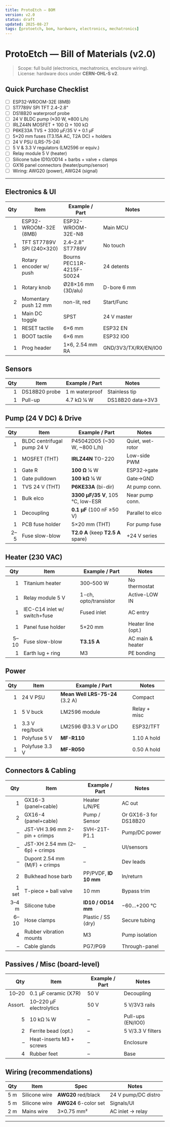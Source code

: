 ```yaml
---
title: ProtoEtch – BOM
version: v2.0
status: draft
updated: 2025-08-27
tags: [protoetch, bom, hardware, electronics, mechatronics]
---
```


# ProtoEtch — Bill of Materials (v2.0)

> Scope: full build (electronics, mechatronics, enclosure wiring).  
> License: hardware docs under **CERN-OHL-S v2**.

## Quick Purchase Checklist
- [ ] ESP32-WROOM-32E (8MB)
- [ ] ST7789V SPI TFT 2.4–2.8"
- [ ] DS18B20 waterproof probe
- [ ] 24 V BLDC pump (≈30 W, ≈800 L/h)
- [ ] IRLZ44N MOSFET + 100 Ω + 100 kΩ
- [ ] P6KE33A TVS + 3300 µF/35 V + 0.1 µF
- [ ] 5×20 mm fuses (T3.15A AC, T2A DC) + holders
- [ ] 24 V PSU (LRS-75-24)
- [ ] 5 V & 3.3 V regulators (LM2596 or equiv.)
- [ ] Relay module 5 V (heater)
- [ ] Silicone tube ID10/OD14 + barbs + valve + clamps
- [ ] GX16 panel connectors (heater/pump/sensor)
- [ ] Wiring: AWG20 (power), AWG24 (signal)

---

## Electronics & UI
| Qty | Item                      | Example / Part            | Notes                |
| --: | ------------------------- | ------------------------- | -------------------- |
|   1 | ESP32-WROOM-32E (8MB)     | ESP32-WROOM-32E-N8        | Main MCU             |
|   1 | TFT ST7789V SPI (240×320) | 2.4–2.8" ST7789V          | No touch             |
|   1 | Rotary encoder w/ push    | Bourns PEC11R-4215F-S0024 | 24 detents           |
|   1 | Rotary knob               | Ø28×16 mm (3D/alu)        | D-bore 6 mm          |
|   2 | Momentary push 12 mm      | non-lit, red              | Start/Func           |
|   1 | Main DC toggle            | SPST                      | 24 V master          |
|   1 | RESET tactile             | 6×6 mm                    | ESP32 EN             |
|   1 | BOOT tactile              | 6×6 mm                    | ESP32 IO0            |
|   1 | Prog header               | 1×6, 2.54 mm RA           | GND/3V3/TX/RX/EN/IO0 |

## Sensors
| Qty | Item | Example / Part | Notes |
|---:|---|---|---|
| 1 | DS18B20 probe | 1 m waterproof | Stainless tip |
| 1 | Pull-up | 4.7 kΩ ¼ W | DS18B20 data→3V3 |

## Pump (24 V DC) & Drive
| Qty | Item | Example / Part | Notes |
|---:|---|---|---|
| 1 | BLDC centrifugal pump 24 V | P45042D05 (~30 W, ~800 L/h) | Quiet, wet-rotor |
| 1 | MOSFET (THT) | **IRLZ44N** TO-220 | Low-side PWM |
| 1 | Gate R | **100 Ω** ¼ W | ESP32→gate |
| 1 | Gate pulldown | **100 kΩ** ¼ W | Gate→GND |
| 1 | TVS 24 V (THT) | **P6KE33A** (bi-dir) | At pump conn. |
| 1 | Bulk elco | **3300 µF/35 V**, 105 °C, low-ESR | Near pump conn. |
| 1 | Decoupling | **0.1 µF** (100 nF ≥50 V) | Parallel to elco |
| 1 | PCB fuse holder | 5×20 mm (THT) | For pump fuse |
| 2–5 | Fuse slow-blow | **T2.0 A** (keep **T2.5 A** spare) | +24 V series |

## Heater (230 VAC)
| Qty | Item | Example / Part | Notes |
|---:|---|---|---|
| 1 | Titanium heater | 300–500 W | No thermostat |
| 1 | Relay module 5 V | 1-ch, opto/transistor | Active-LOW IN |
| 1 | IEC-C14 inlet w/ switch+fuse | Fused inlet | AC entry |
| 1 | Panel fuse holder | 5×20 mm | Heater line (opt.) |
| 5–10 | Fuse slow-blow | **T3.15 A** | AC main & heater |
| 1 | Earth lug + ring | M3 | PE bonding |

## Power
| Qty | Item | Example / Part | Notes |
|---:|---|---|---|
| 1 | 24 V PSU | **Mean Well LRS-75-24** (3.2 A) | Compact |
| 1 | 5 V buck | LM2596 module | Relay + misc |
| 1 | 3.3 V reg/buck | LM2596 @3.3 V *or* LDO | ESP32/TFT |
| 1 | Polyfuse 5 V | **MF-R110** | 1.10 A hold |
| 1 | Polyfuse 3.3 V | **MF-R050** | 0.50 A hold |

## Connectors & Cabling
| Qty | Item | Example / Part | Notes |
|---:|---|---|---|
| 1 | GX16-3 (panel+cable) | Heater L/N/PE | AC out |
| 2 | GX16-4 (panel+cable) | Pump / Sensor | Or GX16-3 for DS18B20 |
| – | JST-VH 3.96 mm 2-pin + crimps | SVH-21T-P1.1 | Pump/DC power |
| – | JST-XH 2.54 mm (2–6p) + crimps | – | UI/sensors |
| – | Dupont 2.54 mm (M/F) + crimps | – | Dev leads |
| 2 | Bulkhead hose barb | PP/PVDF, **ID 10 mm** | In/return |
| 1 set | T-piece + ball valve | 10 mm | Bypass trim |
| 3–4 m | Silicone tube | **ID10 / OD14 mm** | −60…+200 °C |
| 6–10 | Hose clamps | Plastic / SS (dry) | Secure tubing |
| 4 | Rubber vibration mounts | M3 | Pump isolation |
| – | Cable glands | PG7/PG9 | Through-panel |

## Passives / Misc (board-level)
| Qty | Item | Example / Part | Notes |
|---:|---|---|---|
| 10–20 | 0.1 µF ceramic (X7R) | 50 V | Decoupling |
| Assort. | 10–220 µF electrolytics | 50 V | 5 V/3V3 rails |
| 5 | 10 kΩ ¼ W | – | Pull-ups (EN/IO0) |
| 2 | Ferrite bead (opt.) | – | 5 V/3.3 V filters |
| – | Heat-inserts M3 + screws | – | Enclosure |
| 4 | Rubber feet | – | Base |

## Wiring (recommendations)
| Qty | Item | Spec | Notes |
|---:|---|---|---|
| 5 m | Silicone wire | **AWG20** red/black | 24 V pump/DC distro |
| 5 m | Silicone wire | **AWG24** 6-color set | Signals/UI |
| 2 m | Mains wire | 3×0.75 mm² | AC inlet → relay |

---
